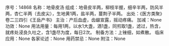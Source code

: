 序号：14868
名称：地骨皮汤
组成：地骨皮半两，柳枝半握，细辛半两，防风半两，杏仁半两（去皮尖），生地黄1两，盐半两，蔓荆子半两。
出处：《医方类聚》卷二三四引《王岳产书》
主治：产后血虚，齿龈宣露，摇动疼痛。
加减：None
功效：None
用法用量：每用1两，以水1大盏，酒1盏，同煎取1盏，滤过，热含，就疼处浸良久吐之，含1盏尽为度，每日2次。
制备方法：上锉细，如煮散。
临床应用：None
各家论述：None
用药禁忌：None
附注：None
